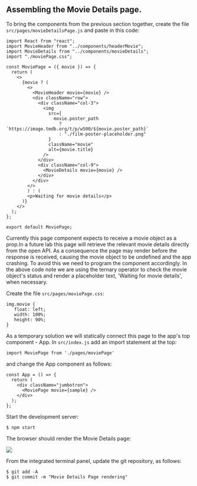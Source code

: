 ## Assembling the Movie Details page.

To bring the components from the previous section together, create the file `src/pages/movieDetailsPage.js` and paste in this code:
~~~
import React from "react";
import MovieHeader from "../components/headerMovie";
import MovieDetails from "../components/movieDetails";
import "./moviePage.css";

const MoviePage = ({ movie }) => {
  return (
    <>
      {movie ? (
        <>
          <MovieHeader movie={movie} />
          <div className="row">
            <div className="col-3">
              <img
                src={
                  movie.poster_path
                    ? `https://image.tmdb.org/t/p/w500/${movie.poster_path}`
                    : "./film-poster-placeholder.png"
                }
                className="movie"
                alt={movie.title}
              />
            </div>
            <div className="col-9">
              <MovieDetails movie={movie} />
            </div>
          </div>
        </>
        ) : (
        <p>Waiting for movie details</p>
      )}
    </>
  );
};

export default MoviePage;
~~~
Currently this page component expects to receive a movie object as a prop.In a future lab this page will retrieve the relevant movie details directly from the open API. As a consequence the page may render before the response is received, causing the movie object to be undefined and the app crashing. To avoid this we need to program the component accordingly. In the above code note we are using the ternary operator to check the movie object's status and render a placeholder text, 'Waiting for movie details', when necessary.  

Create the file `src/pages/moviePage.css`:
~~~
img.movie {
   float: left; 
   width: 100%;
   height: 90%;
}
~~~

As a temporary solution we will statically connect this page to the app's top component - App. In `src/index.js` add an import statement at the top:
~~~
import MoviePage from './pages/moviePage'
~~~
and change the App component as follows:
~~~
const App = () => {
  return (
    <div className="jumbotron">
      <MoviePage movie={sample} />
    </div>
  );
};
~~~

Start the development server:
~~~
$ npm start
~~~

The browser should render the Movie Details page:

![][moviepage]

From the integrated terminal panel, update the git repository, as follows:
~~~ 
$ git add -A
$ git commit -m "Movie Details Page rendering"
~~~

[moviepage]: ./img/moviepage.png
